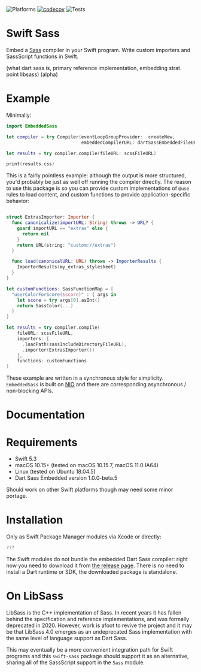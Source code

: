 <!--
swift-sass
README.md
Distributed under the MIT license, see LICENSE.
-->

![Platforms](https://img.shields.io/badge/platform-macOS%20%7C%20linux-lightgrey.svg)
[![codecov](https://codecov.io/gh/johnfairh/ss/branch/main/graph/badge.svg?token=0NAP6IA9EB)](https://codecov.io/gh/johnfairh/ss)
![Tests](https://github.com/johnfairh/ss/workflows/Tests/badge.svg)

# Swift Sass

Embed a [Sass](https://sass-lang.com) compiler in your Swift program.  Write
custom importers and SassScript functions in Swift.


(what dart sass is, primary reference implementation, embedding strat.  point libsass)
(alpha)

# Example

Minimally:
```swift
import EmbeddedSass

let compiler = try Compiler(eventLoopGroupProvider: .createNew,
                            embeddedCompilerURL: dartSassEmbeddedFileURL)

let results = try compiler.compile(fileURL: scssFileURL)

print(results.css)
```
This is a fairly pointless example: although the output is more structured,
you'd probably be just as well off running the compiler directly.  The reason to
use this package is so you can provide custom implementations of `@use` rules to
load content, and custom functions to provide application-specific behavior:
```swift

struct ExtrasImporter: Importer {
  func canonicalize(importURL: String) throws -> URL? {
    guard importURL == "extras" else {
      return nil
    }
    return URL(string: "custom://extras")
  }

  func load(canonicalURL: URL) throws -> ImporterResults {
    ImporterResults(my_extras_stylesheet)
  }
}

let customFunctions: SassFunctionMap = [
  "userColorForScore($score)" : { args in
    let score = try args[0].asInt()
    return SassColor(...)
  }
]

let results = try compiler.compile(
    fileURL: scssFileURL,
    importers: [
      .loadPath(sassIncludeDirectoryFileURL),
      .importer(ExtrasImporter())
    ],
    functions: customFunctions
)
```

These example are written in a synchronous style for simplicity.
`EmbeddedSass` is built on [NIO](swift-nio) and there are corresponding
asynchronous / non-blocking APIs.

# Documentation

# Requirements

* Swift 5.3
* macOS 10.15+ (tested on macOS 10.15.7, macOS 11.0 IA64)
* Linux (tested on Ubuntu 18.04.5)
* Dart Sass Embedded version 1.0.0-beta.5

Should work on other Swift platforms though may need some minor portage.

# Installation

Only as Swift Package Manager modules via Xcode or directly:
```swift
???
```

The Swift modules do not bundle the embedded Dart Sass compiler: right now
you need to download it from [the release page](linky).  There is no need to
install a Dart runtime or SDK, the downloaded package is standalone.

# On LibSass

LibSass is the C++ implementation of Sass.  In recent years it has fallen behind
the specification and reference implementations, and was formally deprecated in
2020.  However, work is afoot to revive the project and it may be that
LibSass 4.0 emerges as an undeprecated Sass implementation with the same level
of language support as Dart Sass.

This may eventually be a more convenient integration path for Swift programs and
this `swift-sass` package should support it as an alternative, sharing all of
the SassScript support in the `Sass` module.
